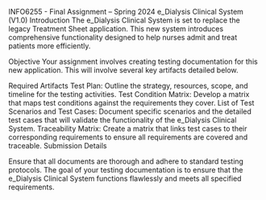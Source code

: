 INFO6255 - Final Assignment – Spring 2024
e_Dialysis Clinical System (V1.0)
Introduction
The e_Dialysis Clinical System is set to replace the legacy Treatment Sheet application. This new system introduces comprehensive functionality designed to help nurses admit and treat patients more efficiently.

Objective
Your assignment involves creating testing documentation for this new application. This will involve several key artifacts detailed below.

Required Artifacts
Test Plan: Outline the strategy, resources, scope, and timeline for the testing activities.
Test Condition Matrix: Develop a matrix that maps test conditions against the requirements they cover.
List of Test Scenarios and Test Cases: Document specific scenarios and the detailed test cases that will validate the functionality of the e_Dialysis Clinical System.
Traceability Matrix: Create a matrix that links test cases to their corresponding requirements to ensure all requirements are covered and traceable.
Submission Details

Ensure that all documents are thorough and adhere to standard testing protocols. The goal of your testing documentation is to ensure that the e_Dialysis Clinical System functions flawlessly and meets all specified requirements.
